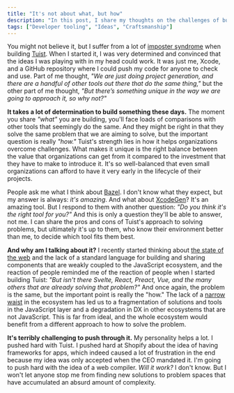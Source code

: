 ```yaml
---
title: "It's not about what, but how"
description: "In this post, I share my thoughts on the challenges of building something new and how it's important to focus on the 'how' rather than the 'what.'"
tags: ["Developer tooling", "Ideas", "Craftsmanship"]
---
```


You might not believe it, but I suffer from a lot of [imposter syndrome](https://en.wikipedia.org/wiki/Impostor_syndrome) when building [Tuist](https://tuist.io). When I started it, I was very determined and convinced that the ideas I was playing with in my head could work. It was just me, Xcode, and a GitHub repository where I could push my code for anyone to check and use. Part of me thought, *"We are just doing project generation, and there are a handful of other tools out there that do the same thing,"* but the other part of me thought, *"But there’s something unique in the way we are going to approach it, so why not?"*

**It takes a lot of determination to build something these days.** The moment you share *"what"* you are building, you'll face loads of comparisons with other tools that seemingly do the same. And they might be right in that they solve the same problem that we are aiming to solve, but the important question is really *"how."* Tuist's strength lies in how it helps organizations overcome challenges. What makes it unique is the right balance between the value that organizations can get from it compared to the investment that they have to make to introduce it. It's so well-balanced that even small organizations can afford to have it very early in the lifecycle of their projects.

People ask me what I think about [Bazel](https://bazel.build/). I don't know what they expect, but my answer is always: *it's amazing*. And what about [XcodeGen](https://github.com/yonaskolb/XcodeGen)? It's an amazing tool. But I respond to them with another question: *"Do you think it's the right tool for you?"* And this is only a question they'll be able to answer, not me. I can share the pros and cons of Tuist's approach to solving problems, but ultimately it's up to them, who know their environment better than me, to decide which tool fits them best.

**And why am I talking about it?** I recently started thinking about [the state of the web](/blog/2024/02/07/the-js-experience-without-js) and the lack of a standard language for building and sharing components that are weakly coupled to the JavaScript ecosystem, and the reaction of people reminded me of the reaction of people when I started building Tuist: *"But isn't there Svelte, React, Preact, Vue, and the many others that are already solving that problem?"* And once again, the problem is the same, but the important point is really the "how." The lack of a [narrow waist](https://www.oilshell.org/blog/2022/02/diagrams.html) in the ecosystem has led us to a fragmentation of solutions and tools in the JavaScript layer and a degradation in DX in other ecosystems that are not JavaScript. This is far from ideal, and the whole ecosystem would benefit from a different approach to how to solve the problem.

**It's terribly challenging to push through it.** My personality helps a lot. I pushed hard with Tuist. I pushed hard at Shopify about the idea of having frameworks for apps, which indeed caused a lot of frustration in the end because my idea was only accepted when the CEO mandated it. I'm going to push hard with the idea of a web compiler. *Will it work?* I don't know. But I won't let anyone stop me from finding new solutions to problem spaces that have accumulated an absurd amount of complexity.
